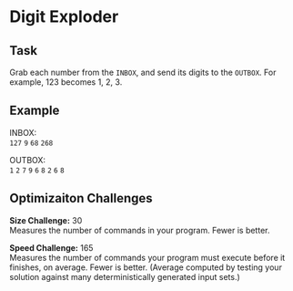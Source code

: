 
# Digit Exploder

## Task

Grab each number from the `INBOX`, and send its digits to the `OUTBOX`. For example, 123 becomes 1, 2, 3.

## Example

INBOX:  
`127` `9` `68` `268`

OUTBOX:  
`1` `2` `7` `9` `6` `8` `2` `6` `8`

## Optimizaiton Challenges

**Size Challenge:** 30  
Measures the number of commands in your program. Fewer is better.

**Speed Challenge:** 165  
Measures the number of commands your program must execute before it finishes, on average. Fewer is better. (Average computed by testing your solution against many deterministically generated input sets.)
